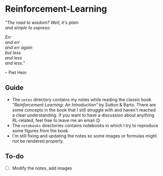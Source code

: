 # Reinforcement-Learning

*"The road to wisdom? Well, it's plain* \
*and simple to express:* 

*Err* \
*and err* \
*and err again* \
*but less* \
*and less* \
*and less."*

– Piet Hein

## Guide
- The `notes` directory contains my notes while reading the classic book *"Reinforcement Learning: An Introduction"* by Sutton & Barto. There are some concepts in the book that I still struggle with and haven't reached a clear understanding. If you want to have a discussion about anything RL-related, feel free to leave me an email :wink:
- The `notebooks` directories contains notebooks in which I try to reproduce some figures from the book.
- I'm still fixing and updating the notes so some images or formulas might not be rendered properly.

## To-do
- [ ] Modify the notes, add images